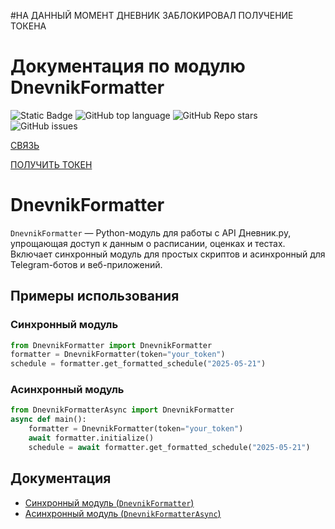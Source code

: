 #НА ДАННЫЙ МОМЕНТ ДНЕВНИК ЗАБЛОКИРОВАЛ ПОЛУЧЕНИЕ ТОКЕНА
# Документация по модулю DnevnikFormatter

![Static Badge](https://img.shields.io/badge/DnevnikRuAPI_NEW-Sirop12)
![GitHub top language](https://img.shields.io/github/languages/top/Sirop12/DnevnikRuAPI_NEW)
![GitHub Repo stars](https://img.shields.io/github/stars/Sirop12/DnevnikRuAPI_NEW)
![GitHub issues](https://img.shields.io/github/issues/Sirop12/DnevnikRuAPI_NEW)

[СВЯЗЬ](https://t.me/Sirop1)

[ПОЛУЧИТЬ ТОКЕН](https://androsovpavel.pythonanywhere.com/)



# DnevnikFormatter

`DnevnikFormatter` — Python-модуль для работы с API Дневник.ру, упрощающая доступ к данным о расписании, оценках и тестах. Включает синхронный модуль для простых скриптов и асинхронный для Telegram-ботов и веб-приложений.

## Примеры использования

### Синхронный модуль
```python
from DnevnikFormatter import DnevnikFormatter
formatter = DnevnikFormatter(token="your_token")
schedule = formatter.get_formatted_schedule("2025-05-21")
```

### Асинхронный модуль
```python
from DnevnikFormatterAsync import DnevnikFormatter
async def main():
    formatter = DnevnikFormatter(token="your_token")
    await formatter.initialize()
    schedule = await formatter.get_formatted_schedule("2025-05-21")
```

## Документация
- [Синхронный модуль (`DnevnikFormatter`)](./DnevnikFormatter.md)
- [Асинхронный модуль (`DnevnikFormatterAsync`)](./DnevnikFormatterAsync.md)
